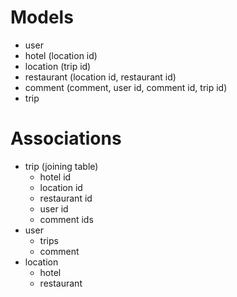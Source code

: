 # Models

- user
- hotel (location id)
- location (trip id)
- restaurant (location id, restaurant id)
- comment (comment, user id, comment id, trip id)
- trip

# Associations

- trip (joining table)
  - hotel id
  - location id
  - restaurant id
  - user id
  - comment ids
- user
  - trips
  - comment
- location
  - hotel
  - restaurant
